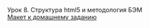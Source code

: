 Урок 8. Структура html5 и методология БЭМ  
[Макет к домашнему заданию](https://www.figma.com/design/mnLY69cYE5cqWM5w6n5hXx/Seo-%26-Digital-Marketing-Landing-Page?node-id=188-466&node-type=frame&t=SyQr6usbsMzPwxU1-0)  
